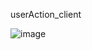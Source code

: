 userAction_client

![image](https://user-images.githubusercontent.com/84181696/122564821-c259fa00-d080-11eb-914c-4e7167fb6eac.png)
